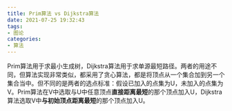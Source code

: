 ```yaml
---
title: Prim算法 vs Dijkstra算法
date: 2021-07-25 19:32:43
tags:
- 图论
categories:
- 算法
---
```


Prim算法用于求最小生成树，Dijkstra算法用于求单源最短路径。两者的用途不同，但算法实现非常类似，都采用了贪心算法，都是将顶点从一个集合加到另一个集合当中。但不同的是两者的选点标准：假设已加入的点集为U，未加入的点集为V。Prim算法在V中选取与U中任意顶点**直接距离最短**的那个顶点加入U，Dijkstra算法选取V中**与初始顶点距离最短**的那个顶点加入U。
